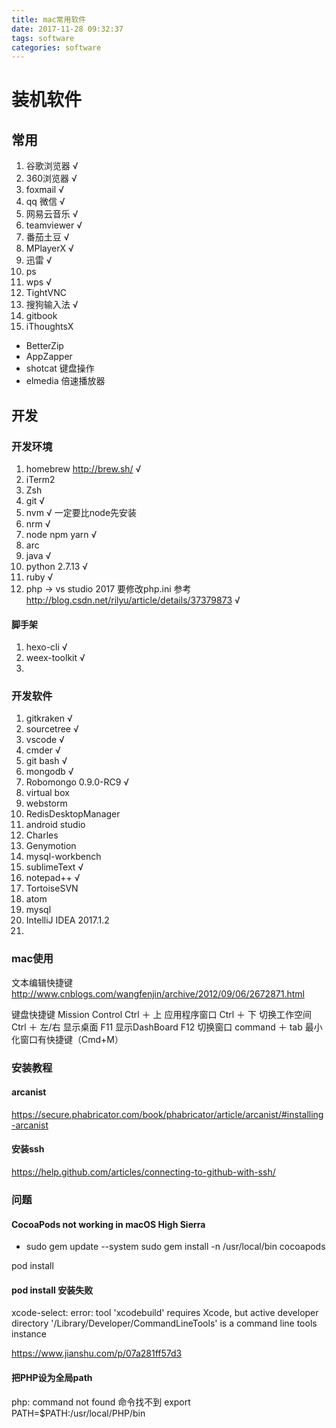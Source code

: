 ```yaml
---
title: mac常用软件
date: 2017-11-28 09:32:37
tags: software
categories: software
---
```


# 装机软件

## 常用
1. 谷歌浏览器 √
2. 360浏览器 √
3. foxmail √
4. qq 微信 √
5. 网易云音乐 √
6. teamviewer √
7. 番茄土豆 √
8. MPlayerX √
9. 迅雷 √
10. ps 
11. wps √
12. TightVNC
13. 搜狗输入法 √
14. gitbook
15. iThoughtsX
- BetterZip
- AppZapper
- shotcat  键盘操作
- elmedia 倍速播放器


## 开发

### 开发环境 
1. homebrew http://brew.sh/ √
1. iTerm2
1. Zsh
2. git √
1. nvm √ 一定要比node先安装
1. nrm √
2. node npm yarn √
3. arc
4. java √
5. python 2.7.13 √
6. ruby √
7. php -> vs studio 2017 要修改php.ini 参考 http://blog.csdn.net/rilyu/article/details/37379873 √ 

#### 脚手架
1. hexo-cli √
2. weex-toolkit √
3. 





### 开发软件

1. gitkraken √
2. sourcetree √
3. vscode √
4. cmder √
5. git bash √
6. mongodb √
7. Robomongo 0.9.0-RC9 √
8. virtual box
9. webstorm
10. RedisDesktopManager
11. android studio
12. Charles
13. Genymotion
14. mysql-workbench
15. sublimeText √
16. notepad++ √
17. TortoiseSVN
18. atom
19. mysql
20. IntelliJ IDEA 2017.1.2
21. 

### mac使用
文本编辑快捷键 http://www.cnblogs.com/wangfenjin/archive/2012/09/06/2672871.html

键盘快捷键
Mission Control          Ctrl ＋ 上
应用程序窗口              Ctrl ＋ 下
切换工作空间             Ctrl ＋ 左/右
显示桌面                     F11
显示DashBoard          F12
切换窗口    command ＋ tab
最小化窗口有快捷键（Cmd+M）



### 安装教程
#### arcanist
https://secure.phabricator.com/book/phabricator/article/arcanist/#installing-arcanist

#### 安装ssh
https://help.github.com/articles/connecting-to-github-with-ssh/


### 问题

#### CocoaPods not working in macOS High Sierra
- sudo gem update --system
sudo gem install -n /usr/local/bin cocoapods

pod install


#### pod install 安装失败
xcode-select: error: tool 'xcodebuild' requires Xcode, but active developer directory '/Library/Developer/CommandLineTools' is a command line tools instance

https://www.jianshu.com/p/07a281ff57d3

#### 把PHP设为全局path
php: command not found 命令找不到
export PATH=$PATH:/usr/local/PHP/bin